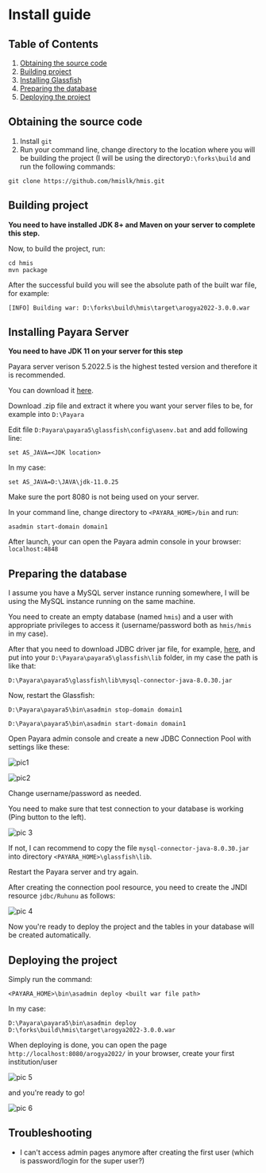 # Install guide

## Table of Contents
1. [Obtaining the source code](#obtaining-the-source-code)
2. [Building project](#building-project)
3. [Installing Glassfish](#installing-glassfish)
4. [Preparing the database](#preparing-the-database)
5. [Deploying the project](#deploying-the-project)

## Obtaining the source code

1. Install `git`
2. Run your command line, change directory to the location where you will be building the project (I will be using the directory`D:\forks\build` and run the following commands:
```
git clone https://github.com/hmislk/hmis.git
```

## Building project

**You need to have installed JDK 8+ and Maven on your server to complete this step.**

Now, to build the project, run:
```
cd hmis
mvn package
```

After the successful build you will see the absolute path of the built war file, for example:

`[INFO] Building war: D:\forks\build\hmis\target\arogya2022-3.0.0.war`

## Installing Payara Server

**You need to have JDK 11 on your server for this step** 

Payara server verison 5.2022.5 is the highest tested version and therefore it is recommended.

You can download it [here](https://nexus.payara.fish/#browse/browse:payara-community:fish%2Fpayara%2Fdistributions%2Fpayara%2F5.2022.5%2Fpayara-5.2022.5.zip).

Download .zip file and extract it where you want your server files to be, for example into `D:\Payara`

Edit file `D:Payara\payara5\glassfish\config\asenv.bat` and add following line:

`set AS_JAVA=<JDK location>`

In my case: 

`set AS_JAVA=D:\JAVA\jdk-11.0.25`

Make sure the port 8080 is not being used on your server.

In your command line, change directory to `<PAYARA_HOME>/bin` and run:
```
asadmin start-domain domain1
```

After launch, your can open the Payara admin console in your browser: `localhost:4848`

## Preparing the database

I assume you have a MySQL server instance running somewhere, I will be using the MySQL instance running on the same machine.

You need to create an empty database (named `hmis`) and a user with appropriate privileges to access it (username/password both as `hmis/hmis` in my case).

After that you need to download JDBC driver jar file, for example, [here](https://mvnrepository.com/artifact/mysql/mysql-connector-java/8.0.30), and put into your `D:\Payara\payara5\glassfish\lib` folder, in my case the path is like that:

`D:\Payara\payara5\glassfish\lib\mysql-connector-java-8.0.30.jar`

Now, restart the Glassfish:

`D:\Payara\payara5\bin\asadmin stop-domain domain1`

`D:\Payara\payara5\bin\asadmin start-domain domain1`

Open Payara admin console and create a new JDBC Connection Pool with settings like these:

![pic1](https://i.ibb.co/bvr5bp2/Screenshot-2024-12-09-at-21-59-55.png)

![pic2](https://i.ibb.co/Nxtr1FV/Screenshot-2024-12-09-at-22-01-26.png)

Change username/password as needed.

You need to make sure that test connection to your database is working (Ping button to the left).

![pic 3](https://i.ibb.co/7vVQD87/Screenshot-2024-12-09-at-22-55-13.png)

If not, I can recommend to copy the file `mysql-connector-java-8.0.30.jar` into directory `<PAYARA_HOME>\glassfish\lib`.

Restart the Payara server and try again.

After creating the connection pool resource, you need to create the JNDI resource `jdbc/Ruhunu` as follows:

![pic 4](https://i.ibb.co/ZJ7LhGm/Screenshot-2024-12-09-at-22-55-37.png)

Now you're ready to deploy the project and the tables in your database will be created automatically.

## Deploying the project

Simply run the command:

`<PAYARA_HOME>\bin\asadmin deploy <built war file path>`

In my case:

`D:\Payara\payara5\bin\asadmin deploy D:\forks\build\hmis\target\arogya2022-3.0.0.war`

When deploying is done, you can open the page `http://localhost:8080/arogya2022/` in your browser, create your first institution/user

![pic 5](https://i.ibb.co/0tgvrcn/5.png)

and you're ready to go!

![pic 6](https://i.ibb.co/1Qv6tsL/6.png)

## Troubleshooting

- I can't access admin pages anymore after creating the first user (which is password/login for the super user?)
